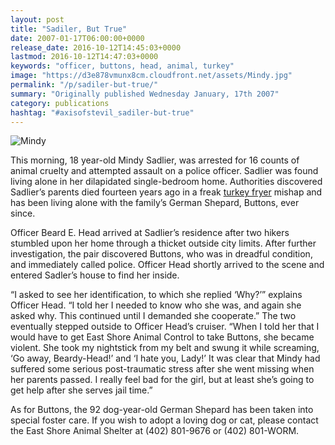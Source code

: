 ```yaml
---
layout: post
title: "Sadiler, But True"
date: 2007-01-17T06:00:00+0000
release_date: 2016-10-12T14:45:03+0000
lastmod: 2016-10-12T14:47:03+0000
keywords: "officer, buttons, head, animal, turkey"
image: "https://d3e878vmunx8cm.cloudfront.net/assets/Mindy.jpg"
permalink: "/p/sadiler-but-true/"
summary: "Originally published Wednesday January, 17th 2007"
category: publications
hashtag: "#axisofstevil_sadiler-but-true"
---
```


[Id_1]: https://d3e878vmunx8cm.cloudfront.net/assets/Mindy.jpg "Mindy"
![Mindy][Id_1]

This morning, 18 year-old Mindy Sadlier, was arrested for 16 counts of animal cruelty and attempted assault on a police officer.  Sadlier was found living alone in her dilapidated single-bedroom home.  Authorities discovered Sadlier’s parents died fourteen years ago in a freak [turkey fryer](/p/happy-early-evil-day "turkey fryer") mishap and has been living alone with the family’s German Shepard, Buttons, ever since.

Officer Beard E. Head arrived at Sadlier’s residence after two hikers stumbled upon her home through a thicket outside city limits.  After further investigation, the pair discovered Buttons, who was in dreadful condition, and immediately called police.  Officer Head shortly arrived to the scene and entered Sadler’s house to find her inside.

“I asked to see her identification, to which she replied ‘Why?’” explains Officer Head.  “I told her I needed to know who she was, and again she asked why.  This continued until I demanded she cooperate.”  The two eventually stepped outside to Officer Head’s cruiser. “When I told her that I would have to get East Shore Animal Control to take Buttons, she became violent.  She took my nightstick from my belt and swung it while screaming, ‘Go away, Beardy-Head!’ and ‘I hate you, Lady!’  It was clear that Mindy had suffered some serious post-traumatic stress after she went missing when her parents passed.  I really feel bad for the girl, but at least she’s going to get help after she serves jail time.”

As for Buttons, the 92 dog-year-old German Shepard has been taken into special foster care.  If you wish to adopt a loving dog or cat, please contact the East Shore Animal Shelter at (402) 801-9676 or (402) 801-WORM.
